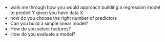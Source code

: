 * walk me through how you would approach building a regression model to predict Y given you have data X
* how do you choose the right number of predictors
* Can you build a simple linear model?
* How do you select features?
* How do you evaluate a model?


